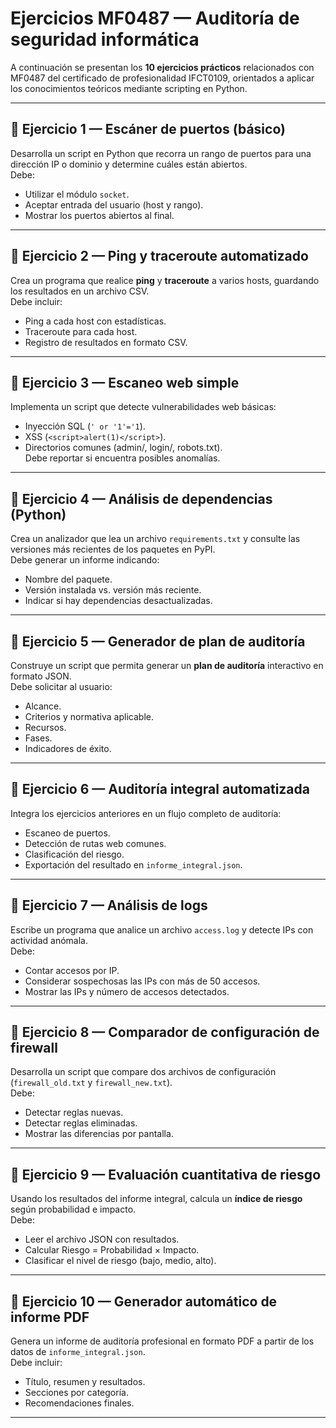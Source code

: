 # Ejercicios MF0487 — Auditoría de seguridad informática

A continuación se presentan los **10 ejercicios prácticos** relacionados con MF0487 del certificado de profesionalidad IFCT0109, orientados a aplicar los conocimientos teóricos mediante scripting en Python.

---

## 🧩 Ejercicio 1 — Escáner de puertos (básico)
Desarrolla un script en Python que recorra un rango de puertos para una dirección IP o dominio y determine cuáles están abiertos.  
Debe:
- Utilizar el módulo `socket`.
- Aceptar entrada del usuario (host y rango).
- Mostrar los puertos abiertos al final.

---

## 🧩 Ejercicio 2 — Ping y traceroute automatizado
Crea un programa que realice **ping** y **traceroute** a varios hosts, guardando los resultados en un archivo CSV.  
Debe incluir:
- Ping a cada host con estadísticas.
- Traceroute para cada host.
- Registro de resultados en formato CSV.

---

## 🧩 Ejercicio 3 — Escaneo web simple
Implementa un script que detecte vulnerabilidades web básicas:  
- Inyección SQL (`' or '1'='1`).  
- XSS (`<script>alert(1)</script>`).  
- Directorios comunes (admin/, login/, robots.txt).  
Debe reportar si encuentra posibles anomalías.

---

## 🧩 Ejercicio 4 — Análisis de dependencias (Python)
Crea un analizador que lea un archivo `requirements.txt` y consulte las versiones más recientes de los paquetes en PyPI.  
Debe generar un informe indicando:
- Nombre del paquete.
- Versión instalada vs. versión más reciente.
- Indicar si hay dependencias desactualizadas.

---

## 🧩 Ejercicio 5 — Generador de plan de auditoría
Construye un script que permita generar un **plan de auditoría** interactivo en formato JSON.  
Debe solicitar al usuario:
- Alcance.  
- Criterios y normativa aplicable.  
- Recursos.  
- Fases.  
- Indicadores de éxito.

---

## 🧩 Ejercicio 6 — Auditoría integral automatizada
Integra los ejercicios anteriores en un flujo completo de auditoría:  
- Escaneo de puertos.  
- Detección de rutas web comunes.  
- Clasificación del riesgo.  
- Exportación del resultado en `informe_integral.json`.

---

## 🧩 Ejercicio 7 — Análisis de logs
Escribe un programa que analice un archivo `access.log` y detecte IPs con actividad anómala.  
Debe:
- Contar accesos por IP.  
- Considerar sospechosas las IPs con más de 50 accesos.  
- Mostrar las IPs y número de accesos detectados.

---

## 🧩 Ejercicio 8 — Comparador de configuración de firewall
Desarrolla un script que compare dos archivos de configuración (`firewall_old.txt` y `firewall_new.txt`).  
Debe:
- Detectar reglas nuevas.  
- Detectar reglas eliminadas.  
- Mostrar las diferencias por pantalla.

---

## 🧩 Ejercicio 9 — Evaluación cuantitativa de riesgo
Usando los resultados del informe integral, calcula un **índice de riesgo** según probabilidad e impacto.  
Debe:
- Leer el archivo JSON con resultados.  
- Calcular Riesgo = Probabilidad × Impacto.  
- Clasificar el nivel de riesgo (bajo, medio, alto).

---

## 🧩 Ejercicio 10 — Generador automático de informe PDF
Genera un informe de auditoría profesional en formato PDF a partir de los datos de `informe_integral.json`.  
Debe incluir:
- Título, resumen y resultados.  
- Secciones por categoría.  
- Recomendaciones finales.

---


